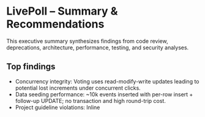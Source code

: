 # LivePoll – Summary & Recommendations

This executive summary synthesizes findings from code review, deprecations, architecture, performance, testing, and security analyses.


## Top findings

- Concurrency integrity: Voting uses read-modify-write updates leading to potential lost increments under concurrent clicks.
- Data seeding performance: ~10k events inserted with per-row insert + follow-up UPDATE; no transaction and high round-trip cost.
- Project guideline violations: Inline <script> in root layout; <Layouts.flash_group> used in a page template; LiveView template not wrapped with <Layouts.app>.
- Missing uniqueness constraints: poll_options(text) lacks a unique index; race in add_language.
- Trend query inefficiency: Unnecessary preload :option in events query.
- Error handling: Bang functions used broadly in LiveView; failures can crash the process and degrade UX.
- DaisyUI usage: Contrary to project guidance to prefer Tailwind-only custom components.


## Prioritized issues

1) Critical
- Atomic vote increments (prevent lost updates).
- Add unique index and unique_constraint for poll_options(text).

2) High
- Seeding: switch to Repo.transaction + Repo.insert_all with precomputed inserted_at; batch operations.
- Remove inline scripts; move theme logic to assets/js; ensure <Layouts.app> wrapping and avoid calling <.flash_group> outside layouts.
- Remove unnecessary preload in trend query.

3) Medium
- Extract trend logic into a domain module for testability.
- Replace bang DB calls with safe variants and flash-based error reporting.
- Harden language_to_class/1 sanitization.

4) Low
- Consolidate color mappings to avoid duplication across CSS/JS.
- Consider LiveView streams for large collections.


## Actionable recommendations

- Voting
  - Use Repo.update_all with inc: [votes: 1] and fetch the updated row via RETURNING.
  - Broadcast updated state and update assigns accordingly.

- Options
  - Migration: create unique_index(:poll_options, [:text]).
  - Changeset: unique_constraint(:text).

- Seeding
  - Wrap in Repo.transaction.
  - Build a list of vote_event maps with inserted_at set; Repo.insert_all in chunks.
  - Insert options via Repo.insert_all and compute final counts to update in bulk.

- LiveView and templates
  - Wrap poll_live.html.heex in <Layouts.app flash={@flash}>.
  - Remove direct <Layouts.flash_group> references in page templates; rely on layout.
  - Move theme inline script to assets/js/theme.js and import it in assets/js/app.js.

- Trend logic
  - Remove preload; optionally extract to LivePoll.Poll.Trends and write unit tests.

- Security & validation
  - Harden language_to_class/1 and validate input names.
  - Replace bang functions in LiveView callbacks; surface errors via flash.

- Dependencies
  - Pin postgrex to a recent stable minor and update phoenix_live_view to latest 1.1.x.
  - Run npm audit in assets; consider bumping tslib.


## Testing roadmap

- LiveView tests: vote flow, add_language, reset, time-range changes.
- Trend unit tests: bucket computation, carry-forward, snapshot caps.
- Seeding tests: small-volume integration (100 votes) for speed.


## Suggested implementation order

1. DB integrity and concurrency: unique index + atomic vote increment.
2. Template/layout compliance and inline script removal.
3. Seeding performance overhaul (transaction + insert_all).
4. Trend query cleanup and extraction to context.
5. Error handling improvements and input sanitization.
6. Test suite: add LiveView and domain tests.


## Expected outcomes

- Correct vote counts under load; improved DB integrity.
- Faster, more reliable seeding flows.
- Cleaner separation of concerns and better test coverage.
- Compliance with project guidelines and improved security posture.
